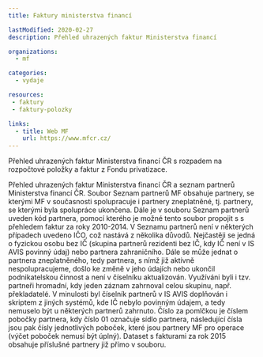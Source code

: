 ```yaml
---
title: Faktury ministerstva financí

lastModified: 2020-02-27
description: Přehled uhrazených faktur Ministerstva financí

organizations:
  - mf

categories:
  - vydaje

resources:
 - faktury
 - faktury-polozky

links:
  - title: Web MF
    url: https://www.mfcr.cz/
---
```


Přehled uhrazených faktur Ministerstva financí ČR s rozpadem na rozpočtové položky a faktur z Fondu privatizace.


Přehled uhrazených faktur Ministerstva financí ČR a seznam partnerů Ministerstva financí ČR. Soubor Seznam partnerů MF obsahuje partnery, se kterými MF v současnosti spolupracuje i partnery zneplatněné, tj. partnery, se kterými byla spolupráce ukončena. Dále je v souboru Seznam partnerů uveden kód partnera, pomocí kterého je možné tento soubor propojit s s přehledem faktur za roky 2010-2014. V Seznamu partnerů není v některých případech uvedeno IČO, což nastává z několika důvodů. Nejčastěji se jedná o fyzickou osobu bez IČ (skupina partnerů rezidenti bez IČ, kdy IČ není v IS AVIS povinný údaj) nebo partnera zahraničního. Dále se může jednat o partnera zneplatněného, tedy partnera, s nímž již aktivně nespolupracujeme, došlo ke změně v jeho údajích nebo ukončil podnikatelskou činnost a není v číselníku aktualizován. Využíváni byli i tzv. partneři hromadní, kdy jeden záznam zahrnoval celou skupinu, např. překladatelé. V minulosti byl číselník partnerů v IS AVIS doplňován i skriptem z jiných systémů, kde IČ nebylo povinným údajem, a tedy nemuselo být u některých partnerů zahrnuto. Číslo za pomlčkou je číslem pobočky partnera, kdy číslo 01 označuje sídlo partnera, následující čísla jsou pak čísly jednotlivých poboček, které jsou partnery MF pro operace (výčet poboček nemusí být úplný). Dataset s fakturami za rok 2015 obsahuje příslušné partnery již přímo v souboru.